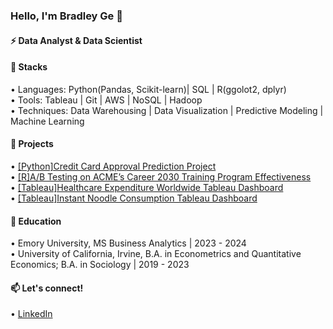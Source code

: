 ### Hello, I'm Bradley Ge 👋

#### ⚡ Data Analyst & Data Scientist

#### 🔨 Stacks 

•⁠  ⁠Languages: Python(Pandas, Scikit-learn)| SQL | R(ggolot2, dplyr)  
•⁠  ⁠Tools: Tableau | Git | AWS | NoSQL | Hadoop  
•⁠  ⁠Techniques: Data Warehousing | Data Visualization | Predictive Modeling | Machine Learning 

#### 🌱 Projects
•⁠  ⁠[[Python]Credit Card Approval Prediction Project](https://github.com/BradleyGe/Credit-Card-Approval-Prediction-Project)  
•⁠  ⁠[[R]A/B Testing on ACME’s Career 2030 Training Program Effectiveness](https://github.com/BradleyGe/A-B-Testing-on-the-Impact-Evaluation-of-ACME-s-Career-2030-Training-Program)  
•⁠  ⁠[[Tableau]Healthcare Expenditure Worldwide Tableau Dashboard](https://public.tableau.com/app/profile/bradley.ge2204/viz/Howmuchdideachcountryspendonhealthcare1970-2019/FinalDashboard)  
•⁠  ⁠[[Tableau]Instant Noodle Consumption Tableau Dashboard](https://github.com/BradleyGe/BradleyGe/assets/141160516/75d87b3e-b913-4716-b488-b1240eac46ac)  

#### 🔭 Education
•⁠  ⁠Emory University, MS Business Analytics | 2023 - 2024  
•⁠  ⁠University of California, Irvine, B.A. in Econometrics and Quantitative Economics; B.A. in Sociology | 2019 - 2023

  
#### 📫 Let's connect!
•⁠  ⁠[LinkedIn](https://www.linkedin.com/in/bradleyge/)
